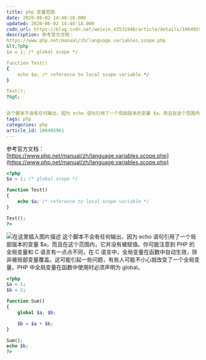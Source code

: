 ```yaml
---
title: php 变量范围
date: 2020-06-02 14:48:18.000
updated: 2020-06-02 14:48:18.000
csdn_url: https://blog.csdn.net/weixin_43531940/article/details/106495961
description: 参考官方文档：
https://www.php.net/manual/zh/language.variables.scope.php
&lt;?php
$a = 1; /* global scope */

function Test()
{
    echo $a; /* reference to local scope variable */
}

Test();
?&gt;


这个脚本不会有任何输出，因为 echo 语句引用了一个局部版本的变量 $a，而且在这个范围内，它并没有被赋值。你可能注意到 
tags: php
categories: php
article_id: 106495961
---
```

﻿参考官方文档：
[https://www.php.net/manual/zh/language.variables.scope.php](https://www.php.net/manual/zh/language.variables.scope.php)

```php
<?php
$a = 1; /* global scope */

function Test()
{
    echo $a; /* reference to local scope variable */
}

Test();
?>
```

![在这里插入图片描述](http://img.yayi.site/csdn/20200602144526997.png-watermaskStyle)
这个脚本不会有任何输出，因为 echo 语句引用了一个局部版本的变量 $a，而且在这个范围内，它并没有被赋值。你可能注意到 PHP 的全局变量和 C 语言有一点点不同，在 C 语言中，全局变量在函数中自动生效，除非被局部变量覆盖。这可能引起一些问题，有些人可能不小心就改变了一个全局变量。PHP 中全局变量在函数中使用时必须声明为 global。

```php
<?php
$a = 1;
$b = 2;

function Sum()
{
    global $a, $b;

    $b = $a + $b;
}

Sum();
echo $b;
?>
```


